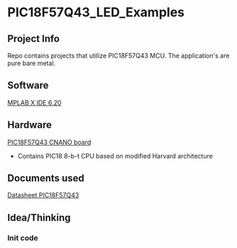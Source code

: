 # PIC18F57Q43_LED_Examples

## Project Info
Repo contains projects that utilize PIC18F57Q43 MCU. The application's are pure bare metal. 


## Software
[MPLAB X IDE 6.20](https://www.microchip.com/en-us/tools-resources/develop/mplab-x-ide)

## Hardware
[PIC18F57Q43 CNANO board](https://www.microchip.com/en-us/development-tool/dm164150)

- Contains PIC18 8-b-t CPU based on modified Harvard architecture
## Documents used
[Datasheet PIC18F57Q43](https://ww1.microchip.com/downloads/aemDocuments/documents/MCU08/ProductDocuments/DataSheets/PIC18F27-47-57Q43-Microcontroller-Data-Sheet-XLP-DS40002147.pdf)

## Idea/Thinking

### Init code


